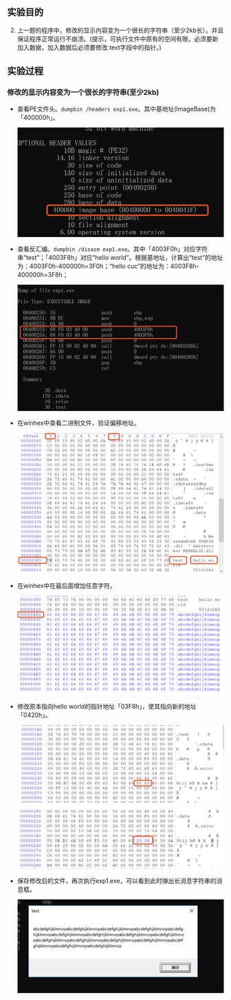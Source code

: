 ## 实验目的

2. 上一题的程序中，修改的显示内容变为一个很长的字符串（至少2kb长）。并且保证程序正常运行不崩溃。(提示，可执行文件中原有的空间有限，必须要新加入数据，加入数据后必须要修改.text字段中的指针。)

## 实验过程

### 修改的显示内容变为一个很长的字符串(至少2kb)

- 查看PE文件头。`dumpbin /headers exp1.exe`。其中基地址(ImageBase)为「400000h」。

  ![](images/headers.png)

  

- 查看反汇编。`dumpbin /disasm exp1.exe`。其中「4003F0h」对应字符串“test”；「4003F8h」对应“hello world”。根据基地址，计算出“test”的地址为：4003F0h-400000h=3F0h；“hello cuc”的地址为：4003F8h-400000h=3F8h；

  ![](images/disasm.png)

- 在winhex中查看二进制文件，验证偏移地址。

  ![](images/offset.png)

- 在winhex中在最后面增加任意字符。

  ![](images/addchar.png)

- 修改原本指向hello world的指针地址「03F8h」，使其指向新的地址「0420h」。

  ![](images/origin.png)

  ![](images/modify.png)

- 保存修改后的文件，再次执行exp1.exe，可以看到此时弹出长消息字符串的消息框。

  ![](images/result.png)

